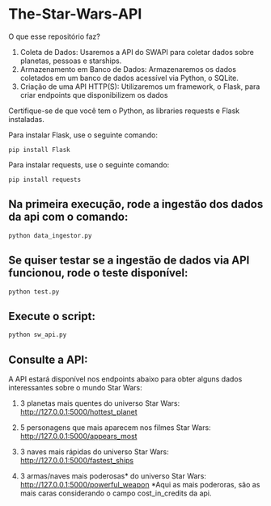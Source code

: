 # The-Star-Wars-API

O que esse repositório faz?

1. Coleta de Dados: Usaremos a API do SWAPI para coletar dados sobre planetas, pessoas e starships.
2. Armazenamento em Banco de Dados: Armazenaremos os dados coletados em um banco de dados acessível via Python, o SQLite.
3. Criação de uma API HTTP(S): Utilizaremos um framework, o Flask, para criar endpoints que disponibilizem os dados


Certifique-se de que você tem o Python, as libraries requests e Flask instaladas. 

Para instalar Flask, use o seguinte comando:
```
pip install Flask
```

Para instalar requests, use o seguinte comando:
```
pip install requests
```

## Na primeira execução, rode a ingestão dos dados da api com o comando:
```
python data_ingestor.py
```

## Se quiser testar se a ingestão de dados via API funcionou, rode o teste disponível:
```
python test.py
```

## Execute o script:
```
python sw_api.py
```

## Consulte a API:

A API estará disponível nos endpoints abaixo para obter alguns dados interessantes sobre o mundo Star Wars:

1. 3 planetas mais quentes do universo Star Wars: http://127.0.0.1:5000/hottest_planet

2. 5 personagens que mais aparecem nos filmes Star Wars: http://127.0.0.1:5000/appears_most

3. 3 naves mais rápidas do universo Star Wars: http://127.0.0.1:5000/fastest_ships

4. 3 armas/naves mais poderosas* do universo Star Wars: http://127.0.0.1:5000/powerful_weapon
*Aqui as mais poderoras, são as mais caras considerando o campo cost_in_credits da api.
